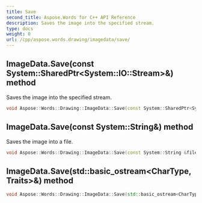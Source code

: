 ```yaml
---
title: Save
second_title: Aspose.Words for C++ API Reference
description: Saves the image into the specified stream. 
type: docs
weight: 0
url: /cpp/aspose.words.drawing/imagedata/save/
---
```

## ImageData.Save(const System::SharedPtr\<System::IO::Stream\>\&) method


Saves the image into the specified stream.

```cpp
void Aspose::Words::Drawing::ImageData::Save(const System::SharedPtr<System::IO::Stream> &stream)
```

## ImageData.Save(const System::String\&) method


Saves the image into a file.

```cpp
void Aspose::Words::Drawing::ImageData::Save(const System::String &fileName)
```

## ImageData.Save(std::basic_ostream\<CharType, Traits\>\&) method




```cpp
void Aspose::Words::Drawing::ImageData::Save(std::basic_ostream<CharType, Traits> &stream)
```

